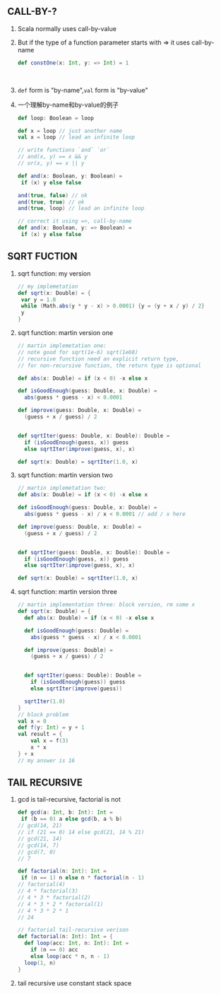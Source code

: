 ## CALL-BY-?

1. Scala normally uses call-by-value

2. But if the type of a function parameter starts with => it uses call-by-name

   ```scala
   def constOne(x: Int, y: => Int) = 1
   ```

   ​

3. `def` form is "by-name",`val` form is "by-value"

4. 一个理解by-name和by-value的例子

   ```scala
   def loop: Boolean = loop

   def x = loop // just another name
   val x = loop // lead an infinite loop

   // write functions `and` `or` 
   // and(x, y) == x && y
   // or(x, y) == x || y

   def and(x: Boolean, y: Boolean) = 
   	if (x) y else false

   and(true, false) // ok
   and(true, true) // ok
   and(true, loop) // lead an infinite loop

   // correct it using =>, call-by-name
   def and(x: Boolean, y: => Boolean) = 
   	if (x) y else false
   ```

## SQRT FUCTION

1. sqrt function: my version

   ```scala
   // my implemetation
   def sqrt(x: Double) = {
   	var y = 1.0
   	while (Math.abs(y * y - x) > 0.0001) {y = (y + x / y) / 2}
   	y
   }
   ```

2. sqrt function: martin version one

   ```scala
   // martin implemetation one:
   // note good for sqrt(1e-6) sqrt(1e60)
   // recursive function need an explicit return type,
   // for non-recursive function, the return type is optional

   def abs(x: Double) = if (x < 0) -x else x

   def isGoodEnough(guess: Double, x: Double) =
     abs(guess * guess - x) < 0.0001

   def improve(guess: Double, x: Double) =
     (guess + x / guess) / 2


   def sqrtIter(guess: Double, x: Double): Double =
     if (isGoodEnough(guess, x)) guess
     else sqrtIter(improve(guess, x), x)

   def sqrt(x: Double) = sqrtIter(1.0, x)
   ```

3. sqrt function: martin version two

   ```scala
   // martin implemetation two:
   def abs(x: Double) = if (x < 0) -x else x

   def isGoodEnough(guess: Double, x: Double) =
     abs(guess * guess - x) / x < 0.0001 // add / x here

   def improve(guess: Double, x: Double) =
     (guess + x / guess) / 2


   def sqrtIter(guess: Double, x: Double): Double =
     if (isGoodEnough(guess, x)) guess
     else sqrtIter(improve(guess, x), x)

   def sqrt(x: Double) = sqrtIter(1.0, x)
   ```

4. sqrt function: martin version three

   ```scala
   // martin implementation three: block version, rm some x
   def sqrt(x: Double) = {
     def abs(x: Double) = if (x < 0) -x else x

     def isGoodEnough(guess: Double) =
       abs(guess * guess - x) / x < 0.0001

     def improve(guess: Double) =
       (guess + x / guess) / 2


     def sqrtIter(guess: Double): Double =
       if (isGoodEnough(guess)) guess
       else sqrtIter(improve(guess))

     sqrtIter(1.0)
   }
   // block problem
   val x = 0
   def f(y: Int) = y + 1
   val result = {
       val x = f(3)
       x * x
   } + x
   // my answer is 16
   ```

## TAIL RECURSIVE

1. gcd is tail-recursive, factorial is not

   ```scala
   def gcd(a: Int, b: Int): Int = 
   	if (b == 0) a else gcd(b, a % b)
   // gcd(14, 21)
   // if (21 == 0) 14 else gcd(21, 14 % 21)
   // gcd(21, 14)
   // gcd(14, 7)
   // gcd(7, 0)
   // 7

   def factorial(n: Int): Int = 
   	if (n == 1) n else n * factorial(n - 1)
   // factorial(4)
   // 4 * factorial(3)
   // 4 * 3 * factorial(2)
   // 4 * 3 * 2 * factorial(1)
   // 4 * 3 * 2 * 1
   // 24

   // factorial tail-recursive verison
   def factorial(n: Int): Int = {
     def loop(acc: Int, n: Int): Int =
       if (n == 0) acc
       else loop(acc * n, n - 1)
     loop(1, n)
   }
   ```

2. tail recursive use constant stack space